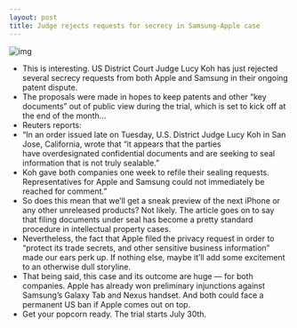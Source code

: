 ```yaml
---
layout: post
title: Judge rejects requests for secrecy in Samsung-Apple case
---
```

![img](http://media.idownloadblog.com/wp-content/uploads/2012/07/top_secret3-e1342605446409.jpeg)
* This is interesting. US District Court Judge Lucy Koh has just rejected several secrecy requests from both Apple and Samsung in their ongoing patent dispute.
* The proposals were made in hopes to keep patents and other “key documents” out of public view during the trial, which is set to kick off at the end of the month…
* Reuters reports:
* “In an order issued late on Tuesday, U.S. District Judge Lucy Koh in San Jose, California, wrote that “it appears that the parties have overdesignated confidential documents and are seeking to seal information that is not truly sealable.”
* Koh gave both companies one week to refile their sealing requests. Representatives for Apple and Samsung could not immediately be reached for comment.”
* So does this mean that we’ll get a sneak preview of the next iPhone or any other unreleased products? Not likely. The article goes on to say that filing documents under seal has become a pretty standard procedure in intellectual property cases.
* Nevertheless, the fact that Apple filed the privacy request in order to “protect its trade secrets, and other sensitive business information” made our ears perk up. If nothing else, maybe it’ll add some excitement to an otherwise dull storyline.
* That being said, this case and its outcome are huge — for both companies. Apple has already won preliminary injunctions against Samsung’s Galaxy Tab and Nexus handset. And both could face a permanent US ban if Apple comes out on top.
* Get your popcorn ready. The trial starts July 30th.


